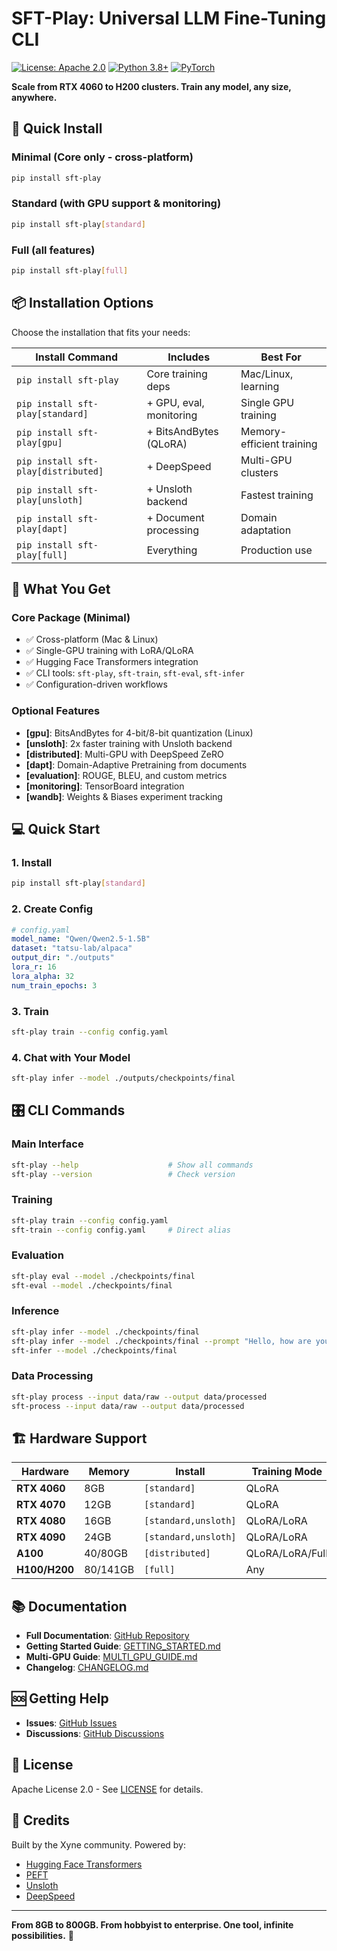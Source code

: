 # SFT-Play: Universal LLM Fine-Tuning CLI

[![License: Apache 2.0](https://img.shields.io/badge/License-Apache%202.0-blue.svg)](https://opensource.org/licenses/Apache-2.0)
[![Python 3.8+](https://img.shields.io/badge/python-3.8+-blue.svg)](https://www.python.org/downloads/)
[![PyTorch](https://img.shields.io/badge/PyTorch-2.0+-red.svg)](https://pytorch.org/)

**Scale from RTX 4060 to H200 clusters. Train any model, any size, anywhere.**

## 🚀 Quick Install

### Minimal (Core only - cross-platform)
```bash
pip install sft-play
```

### Standard (with GPU support & monitoring)
```bash
pip install sft-play[standard]
```

### Full (all features)
```bash
pip install sft-play[full]
```

## 📦 Installation Options

Choose the installation that fits your needs:

| Install Command | Includes | Best For |
|----------------|----------|----------|
| `pip install sft-play` | Core training deps | Mac/Linux, learning |
| `pip install sft-play[standard]` | + GPU, eval, monitoring | Single GPU training |
| `pip install sft-play[gpu]` | + BitsAndBytes (QLoRA) | Memory-efficient training |
| `pip install sft-play[distributed]` | + DeepSpeed | Multi-GPU clusters |
| `pip install sft-play[unsloth]` | + Unsloth backend | Fastest training |
| `pip install sft-play[dapt]` | + Document processing | Domain adaptation |
| `pip install sft-play[full]` | Everything | Production use |

## 🎯 What You Get

### Core Package (Minimal)
- ✅ Cross-platform (Mac & Linux)
- ✅ Single-GPU training with LoRA/QLoRA
- ✅ Hugging Face Transformers integration
- ✅ CLI tools: `sft-play`, `sft-train`, `sft-eval`, `sft-infer`
- ✅ Configuration-driven workflows

### Optional Features
- **[gpu]**: BitsAndBytes for 4-bit/8-bit quantization (Linux)
- **[unsloth]**: 2x faster training with Unsloth backend
- **[distributed]**: Multi-GPU with DeepSpeed ZeRO
- **[dapt]**: Domain-Adaptive Pretraining from documents
- **[evaluation]**: ROUGE, BLEU, and custom metrics
- **[monitoring]**: TensorBoard integration
- **[wandb]**: Weights & Biases experiment tracking

## 💻 Quick Start

### 1. Install
```bash
pip install sft-play[standard]
```

### 2. Create Config
```yaml
# config.yaml
model_name: "Qwen/Qwen2.5-1.5B"
dataset: "tatsu-lab/alpaca"
output_dir: "./outputs"
lora_r: 16
lora_alpha: 32
num_train_epochs: 3
```

### 3. Train
```bash
sft-play train --config config.yaml
```

### 4. Chat with Your Model
```bash
sft-play infer --model ./outputs/checkpoints/final
```

## 🎛️ CLI Commands

### Main Interface
```bash
sft-play --help                    # Show all commands
sft-play --version                 # Check version
```

### Training
```bash
sft-play train --config config.yaml
sft-train --config config.yaml     # Direct alias
```

### Evaluation
```bash
sft-play eval --model ./checkpoints/final
sft-eval --model ./checkpoints/final
```

### Inference
```bash
sft-play infer --model ./checkpoints/final
sft-play infer --model ./checkpoints/final --prompt "Hello, how are you?"
sft-infer --model ./checkpoints/final
```

### Data Processing
```bash
sft-play process --input data/raw --output data/processed
sft-process --input data/raw --output data/processed
```

## 🏗️ Hardware Support

| Hardware | Memory | Install | Training Mode |
|----------|--------|---------|---------------|
| **RTX 4060** | 8GB | `[standard]` | QLoRA |
| **RTX 4070** | 12GB | `[standard]` | QLoRA |
| **RTX 4080** | 16GB | `[standard,unsloth]` | QLoRA/LoRA |
| **RTX 4090** | 24GB | `[standard,unsloth]` | QLoRA/LoRA |
| **A100** | 40/80GB | `[distributed]` | QLoRA/LoRA/Full |
| **H100/H200** | 80/141GB | `[full]` | Any |

## 📚 Documentation

- **Full Documentation**: [GitHub Repository](https://github.com/xynehq/sft-play)
- **Getting Started Guide**: [GETTING_STARTED.md](https://github.com/xynehq/sft-play/blob/main/GETTING_STARTED.md)
- **Multi-GPU Guide**: [MULTI_GPU_GUIDE.md](https://github.com/xynehq/sft-play/blob/main/MULTI_GPU_GUIDE.md)
- **Changelog**: [CHANGELOG.md](https://github.com/xynehq/sft-play/blob/main/CHANGELOG.md)

## 🆘 Getting Help

- **Issues**: [GitHub Issues](https://github.com/xynehq/sft-play/issues)
- **Discussions**: [GitHub Discussions](https://github.com/xynehq/sft-play/discussions)

## 📄 License

Apache License 2.0 - See [LICENSE](../LICENSE) for details.

## 🙏 Credits

Built by the Xyne community. Powered by:
- [Hugging Face Transformers](https://huggingface.co/transformers)
- [PEFT](https://github.com/huggingface/peft)
- [Unsloth](https://github.com/unslothai/unsloth)
- [DeepSpeed](https://github.com/microsoft/DeepSpeed)

---

**From 8GB to 800GB. From hobbyist to enterprise. One tool, infinite possibilities.** 🚀
